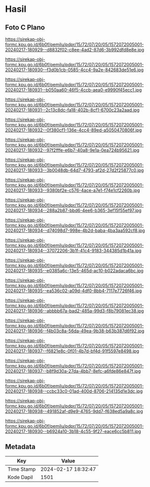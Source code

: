 # Hasil

## Foto C Plano

https://sirekap-obj-formc.kpu.go.id/6b0f/pemilu/pdpr/15/72/07/20/05/1572072005001-20240217-180929--d8832f02-c8ee-4ad2-87d6-3b992dfd8e8e.jpg

https://sirekap-obj-formc.kpu.go.id/6b0f/pemilu/pdpr/15/72/07/20/05/1572072005001-20240217-180930--f3d0b1cb-0585-4cc4-9a2e-842683de51e6.jpg

https://sirekap-obj-formc.kpu.go.id/6b0f/pemilu/pdpr/15/72/07/20/05/1572072005001-20240217-180931--b050aa60-46f5-4ccb-aea0-e9990f45ecc1.jpg

https://sirekap-obj-formc.kpu.go.id/6b0f/pemilu/pdpr/15/72/07/20/05/1572072005001-20240217-180931--2c13c8dc-fa18-402b-8cf1-6700c23a2aad.jpg

https://sirekap-obj-formc.kpu.go.id/6b0f/pemilu/pdpr/15/72/07/20/05/1572072005001-20240217-180932--0f380cf1-136e-4cc4-89ed-a5050470806f.jpg

https://sirekap-obj-formc.kpu.go.id/6b0f/pemilu/pdpr/15/72/07/20/05/1572072005001-20240217-180932--97f2fffe-e6b7-40a8-9e1a-0ea724b95621.jpg

https://sirekap-obj-formc.kpu.go.id/6b0f/pemilu/pdpr/15/72/07/20/05/1572072005001-20240217-180933--3b0048db-64d7-4793-af2d-27d2f25877c0.jpg

https://sirekap-obj-formc.kpu.go.id/6b0f/pemilu/pdpr/15/72/07/20/05/1572072005001-20240217-180933--9380bf2e-c576-4ace-a7e1-f74e1cf2260b.jpg

https://sirekap-obj-formc.kpu.go.id/6b0f/pemilu/pdpr/15/72/07/20/05/1572072005001-20240217-180934--288a2b87-bbd6-4ee6-b365-3ef15f55ef97.jpg

https://sirekap-obj-formc.kpu.go.id/6b0f/pemilu/pdpr/15/72/07/20/05/1572072005001-20240217-180934--d74098d7-998e-4b2d-baba-4ba3aa592cf8.jpg

https://sirekap-obj-formc.kpu.go.id/6b0f/pemilu/pdpr/15/72/07/20/05/1572072005001-20240217-180934--37072206-3b1f-41c4-9183-344385d1b41a.jpg

https://sirekap-obj-formc.kpu.go.id/6b0f/pemilu/pdpr/15/72/07/20/05/1572072005001-20240217-180935--e0385a6c-13e5-465d-ac10-b022adaca6bc.jpg

https://sirekap-obj-formc.kpu.go.id/6b0f/pemilu/pdpr/15/72/07/20/05/1572072005001-20240217-180935--ea536c02-a09d-4df0-8bb4-7117e7726f46.jpg

https://sirekap-obj-formc.kpu.go.id/6b0f/pemilu/pdpr/15/72/07/20/05/1572072005001-20240217-180936--abbbb67a-bad2-485a-99d3-f8b79081ec38.jpg

https://sirekap-obj-formc.kpu.go.id/6b0f/pemilu/pdpr/15/72/07/20/05/1572072005001-20240217-180936--f4b03c8a-56da-49ea-9b38-b63b387d6f92.jpg

https://sirekap-obj-formc.kpu.go.id/6b0f/pemilu/pdpr/15/72/07/20/05/1572072005001-20240217-180937--f6821e8c-0f01-4b7d-bf4d-91f5597e8498.jpg

https://sirekap-obj-formc.kpu.go.id/6b0f/pemilu/pdpr/15/72/07/20/05/1572072005001-20240217-180937--b8f9d30a-27da-4bb7-8efc-a6fde86e847f.jpg

https://sirekap-obj-formc.kpu.go.id/6b0f/pemilu/pdpr/15/72/07/20/05/1572072005001-20240217-180938--ccbc33c0-01ad-400d-8706-214135d1e3dc.jpg

https://sirekap-obj-formc.kpu.go.id/6b0f/pemilu/pdpr/15/72/07/20/05/1572072005001-20240217-180938--491852af-d9e9-4765-9dd7-f638ed5a9a8c.jpg

https://sirekap-obj-formc.kpu.go.id/6b0f/pemilu/pdpr/15/72/07/20/05/1572072005001-20240217-180930--b6924a10-3b18-4c55-9f27-eace6cc5b811.jpg


## Metadata

| Key        | Value               |
| ---------- | ------------------- |
| Time Stamp | 2024-02-17 18:32:47 |
| Kode Dapil | 1501                |



